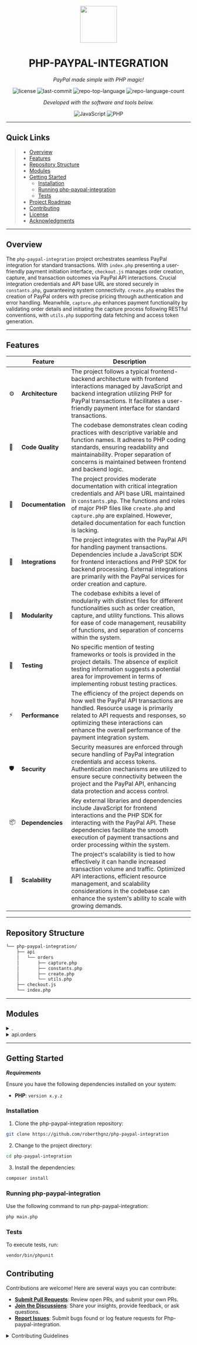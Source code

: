 <p align="center">
  <img src="https://cdn-icons-png.flaticon.com/512/6295/6295417.png" width="100" />
</p>
<p align="center">
    <h1 align="center">PHP-PAYPAL-INTEGRATION</h1>
</p>
<p align="center">
    <em>PayPal made simple with PHP magic!</em>
</p>
<p align="center">
	<img src="https://img.shields.io/github/license/roberthgnz/php-paypal-integration?style=flat&color=0080ff" alt="license">
	<img src="https://img.shields.io/github/last-commit/roberthgnz/php-paypal-integration?style=flat&logo=git&logoColor=white&color=0080ff" alt="last-commit">
	<img src="https://img.shields.io/github/languages/top/roberthgnz/php-paypal-integration?style=flat&color=0080ff" alt="repo-top-language">
	<img src="https://img.shields.io/github/languages/count/roberthgnz/php-paypal-integration?style=flat&color=0080ff" alt="repo-language-count">
<p>
<p align="center">
		<em>Developed with the software and tools below.</em>
</p>
<p align="center">
	<img src="https://img.shields.io/badge/JavaScript-F7DF1E.svg?style=flat&logo=JavaScript&logoColor=black" alt="JavaScript">
	<img src="https://img.shields.io/badge/PHP-777BB4.svg?style=flat&logo=PHP&logoColor=white" alt="PHP">
</p>
<hr>

##  Quick Links

> - [ Overview](#-overview)
> - [ Features](#-features)
> - [ Repository Structure](#-repository-structure)
> - [ Modules](#-modules)
> - [ Getting Started](#-getting-started)
>   - [ Installation](#-installation)
>   - [ Running php-paypal-integration](#-running-php-paypal-integration)
>   - [ Tests](#-tests)
> - [ Project Roadmap](#-project-roadmap)
> - [ Contributing](#-contributing)
> - [ License](#-license)
> - [ Acknowledgments](#-acknowledgments)

---

##  Overview

The `php-paypal-integration` project orchestrates seamless PayPal integration for standard transactions. With `index.php` presenting a user-friendly payment initiation interface, `checkout.js` manages order creation, capture, and transaction outcomes via PayPal API interactions. Crucial integration credentials and API base URL are stored securely in `constants.php`, guaranteeing system connectivity. `create.php` enables the creation of PayPal orders with precise pricing through authentication and error handling. Meanwhile, `capture.php` enhances payment functionality by validating order details and initiating the capture process following RESTful conventions, with `utils.php` supporting data fetching and access token generation.

---

##  Features

|    |   Feature         | Description |
|----|-------------------|---------------------------------------------------------------|
| ⚙️  | **Architecture**  | The project follows a typical frontend-backend architecture with frontend interactions managed by JavaScript and backend integration utilizing PHP for PayPal transactions. It facilitates a user-friendly payment interface for standard transactions. |
| 🔩 | **Code Quality**  | The codebase demonstrates clean coding practices with descriptive variable and function names. It adheres to PHP coding standards, ensuring readability and maintainability. Proper separation of concerns is maintained between frontend and backend logic. |
| 📄 | **Documentation** | The project provides moderate documentation with critical integration credentials and API base URL maintained in `constants.php`. The functions and roles of major PHP files like `create.php` and `capture.php` are explained. However, detailed documentation for each function is lacking. |
| 🔌 | **Integrations**  | The project integrates with the PayPal API for handling payment transactions. Dependencies include a JavaScript SDK for frontend interactions and PHP SDK for backend processing. External integrations are primarily with the PayPal services for order creation and capture. |
| 🧩 | **Modularity**    | The codebase exhibits a level of modularity with distinct files for different functionalities such as order creation, capture, and utility functions. This allows for ease of code management, reusability of functions, and separation of concerns within the system. |
| 🧪 | **Testing**       | No specific mention of testing frameworks or tools is provided in the project details. The absence of explicit testing information suggests a potential area for improvement in terms of implementing robust testing practices. |
| ⚡️  | **Performance**   | The efficiency of the project depends on how well the PayPal API transactions are handled. Resource usage is primarily related to API requests and responses, so optimizing these interactions can enhance the overall performance of the payment integration system. |
| 🛡️ | **Security**      | Security measures are enforced through secure handling of PayPal integration credentials and access tokens. Authentication mechanisms are utilized to ensure secure connectivity between the project and the PayPal API, enhancing data protection and access control. |
| 📦 | **Dependencies**  | Key external libraries and dependencies include JavaScript for frontend interactions and the PHP SDK for interacting with the PayPal API. These dependencies facilitate the smooth execution of payment transactions and order processing within the system. |
| 🚀 | **Scalability**   | The project's scalability is tied to how effectively it can handle increased transaction volume and traffic. Optimized API interactions, efficient resource management, and scalability considerations in the codebase can enhance the system's ability to scale with growing demands. |


---

##  Repository Structure

```sh
└── php-paypal-integration/
    ├── api
    │   └── orders
    │       ├── capture.php
    │       ├── constants.php
    │       ├── create.php
    │       └── utils.php
    ├── checkout.js
    └── index.php
```

---

##  Modules

<details closed><summary>.</summary>

| File                                                                                        | Summary                                                                                                                                                                                                                         |
| ---                                                                                         | ---                                                                                                                                                                                                                             |
| [index.php](https://github.com/roberthgnz/php-paypal-integration/blob/master/index.php)     | Code Summary:** `index.php` facilitates a PayPal JS + PHP SDK integration for standard transactions. Hierarchically, it serves the parent repository's frontend layer, presenting a user-friendly payment initiation interface. |
| [checkout.js](https://github.com/roberthgnz/php-paypal-integration/blob/master/checkout.js) | The `checkout.js` file handles PayPal integration in the `php-paypal-integration` repo. It orchestrates order creation and capture, managing transaction outcomes via PayPal API interactions.                                  |

</details>

<details closed><summary>api.orders</summary>

| File                                                                                                       | Summary                                                                                                                                                                                                                      |
| ---                                                                                                        | ---                                                                                                                                                                                                                          |
| [constants.php](https://github.com/roberthgnz/php-paypal-integration/blob/master/api/orders/constants.php) | Code snippet in constants.php holds critical PayPal integration credentials and API base URL for the parent repository's order processing feature. It ensures secure connectivity and functionality within the system.       |
| [create.php](https://github.com/roberthgnz/php-paypal-integration/blob/master/api/orders/create.php)       | Code snippet in `api/orders/create.php`**Creates a PayPal order with specified price. Utilizes constants and utilities. Sends request with authentication and error handling.                                                |
| [capture.php](https://github.com/roberthgnz/php-paypal-integration/blob/master/api/orders/capture.php)     | Role:** `capture.php` facilitates order capture in the PayPal integration system. It validates order details and initiates the capture process following RESTful conventions, enhancing payment functionality in the system. |
| [utils.php](https://github.com/roberthgnz/php-paypal-integration/blob/master/api/orders/utils.php)         | Code Summary:** `utils.php` aids in fetching data using specified options. It also generates access tokens for PayPal integration in the parent repository's architecture.                                                   |

</details>

---

##  Getting Started

***Requirements***

Ensure you have the following dependencies installed on your system:

* **PHP**: `version x.y.z`

###  Installation

1. Clone the php-paypal-integration repository:

```sh
git clone https://github.com/roberthgnz/php-paypal-integration
```

2. Change to the project directory:

```sh
cd php-paypal-integration
```

3. Install the dependencies:

```sh
composer install
```

###  Running php-paypal-integration

Use the following command to run php-paypal-integration:

```sh
php main.php
```

###  Tests

To execute tests, run:

```sh
vendor/bin/phpunit
```


##  Contributing

Contributions are welcome! Here are several ways you can contribute:

- **[Submit Pull Requests](https://github.com/roberthgnz/php-paypal-integration/blob/main/CONTRIBUTING.md)**: Review open PRs, and submit your own PRs.
- **[Join the Discussions](https://github.com/roberthgnz/php-paypal-integration/discussions)**: Share your insights, provide feedback, or ask questions.
- **[Report Issues](https://github.com/roberthgnz/php-paypal-integration/issues)**: Submit bugs found or log feature requests for Php-paypal-integration.

<details closed>
    <summary>Contributing Guidelines</summary>

1. **Fork the Repository**: Start by forking the project repository to your GitHub account.
2. **Clone Locally**: Clone the forked repository to your local machine using a Git client.
   ```sh
   git clone https://github.com/roberthgnz/php-paypal-integration
   ```
3. **Create a New Branch**: Always work on a new branch, giving it a descriptive name.
   ```sh
   git checkout -b new-feature-x
   ```
4. **Make Your Changes**: Develop and test your changes locally.
5. **Commit Your Changes**: Commit with a clear message describing your updates.
   ```sh
   git commit -m 'Implemented new feature x.'
   ```
6. **Push to GitHub**: Push the changes to your forked repository.
   ```sh
   git push origin new-feature-x
   ```
7. **Submit a Pull Request**: Create a PR against the original project repository. Clearly describe the changes and their motivations.

Once your PR is reviewed and approved, it will be merged into the main branch.

</details>
